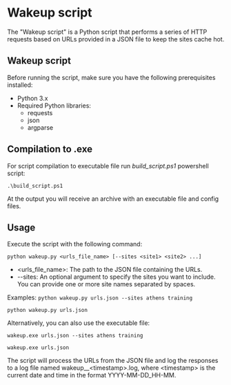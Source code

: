# Wakeup script
The "Wakeup script" is a Python script that performs a series of HTTP requests based on URLs provided in a JSON file to keep the sites cache hot.
## Wakeup script
Before running the script, make sure you have the following prerequisites installed:
- Python 3.x
- Required Python libraries: 
    - requests
    - json
    - argparse
## Compilation to .exe
For script compilation to executable file run *build_script.ps1* powershell script:

`.\build_script.ps1`

At the output you will receive an archive with an executable file and config files.
## Usage
Execute the script with the following command:

`python wakeup.py <urls_file_name> [--sites <site1> <site2> ...]`
- <urls_file_name>: The path to the JSON file containing the URLs.
- --sites: An optional argument to specify the sites you want to include. You can provide one or more site names separated by spaces.

Examples:
`python wakeup.py urls.json --sites athens training`

`python wakeup.py urls.json`

Alternatively, you can also use the executable file:

`wakeup.exe urls.json --sites athens training`

`wakeup.exe urls.json`

The script will process the URLs from the JSON file and log the responses to a log file named wakeup__\<timestamp>.log, where \<timestamp> is the current date and time in the format YYYY-MM-DD_HH-MM.